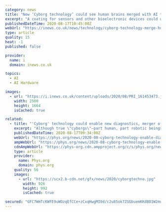 ```yaml
---
category: news
title: "New ‘Cyborg technology’ could see human brains merged with AI to diagnose disease from inside the human body in future"
excerpt: "A coating for sensors and other bioelectronic devices could usher in a new era of AI technology integrating man with machine, researchers have claimed"
publishedDateTime: 2020-08-17T10:45:00Z
webUrl: "https://inews.co.uk/news/technology/cyborg-technology-merge-human-brains-ai-diagnose-disease-inside-human-body-581112"
type: article
quality: 15
heat: -1
published: false

provider:
  name: i
  domain: inews.co.uk

topics:
  - AI
  - AI Hardware

images:
  - url: "https://i.inews.co.uk/content/uploads/2020/08/PRI_161453473.jpg"
    width: 2500
    height: 1664
    isCached: true

related:
  - title: "'Cyborg' technology could enable new diagnostics, merger of humans and AI"
    excerpt: "Although true \"cyborgs\"—part human, part robotic beings—are science fiction, researchers are taking steps toward integrating electronics with the body. Such devices could monitor for tumor development or stand in for damaged tissues."
    publishedDateTime: 2020-08-17T09:34:00Z
    webUrl: "https://phys.org/news/2020-08-cyborg-technology-enable-diagnostics-merger.html"
    ampWebUrl: "https://phys.org/news/2020-08-cyborg-technology-enable-diagnostics-merger.amp"
    cdnAmpWebUrl: "https://phys-org.cdn.ampproject.org/c/s/phys.org/news/2020-08-cyborg-technology-enable-diagnostics-merger.amp"
    type: article
    provider:
      name: Phys.org
      domain: phys.org
    quality: 56
    images:
      - url: "https://scx2.b-cdn.net/gfx/news/2020/cyborgtechno.jpg"
        width: 926
        height: 992
        isCached: true

secured: "GFC7WmTcKWFE9uWOzqEfCCe+zCxqHwgMI0d/c2u85ok7ZGGbuemKKdBO1W2mui5QmEvu9JpKyoBwWoKnXS9G+ZgBMu69kb/844u+egsSPnqsOEsuFy4myNhN7xrY94eCihNtQ2I0BrMeoEShlD+3HSna4R6sFdXNUUnNIibEBgL/79tQdh5exRc3CbM3Axbb+Xir4PygzPGzYrVO4JR8RIuak38/GV2cx0AJ0MLQKOPEl7pZuz+0FaQPTzPhRZGWruwQ51CgtvFkRf9D89ZB96DlRnNcb8po8LkyINhvpMyiO9/qgzZuJ9GS4whzrX4j8NRBG9P3LDkTzyfrSeziNg==;B9J8UeHi7Cm7MxykxHsD4w=="
---
```


